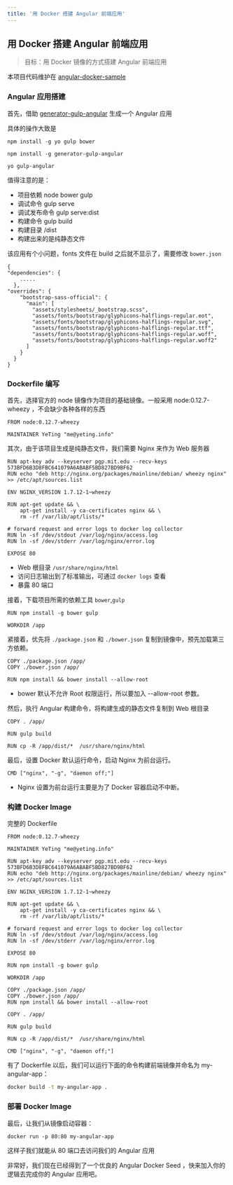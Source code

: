 ```yaml
---
title: '用 Docker 搭建 Angular 前端应用'
---
```


## 用 Docker 搭建 Angular 前端应用

> 目标：用 Docker 镜像的方式搭建 Angular 前端应用

本项目代码维护在 [angular-docker-sample](https://github.com/Ye-Ting/angular-docker-sample)

### Angular 应用搭建

首先，借助 [generator-gulp-angular](https://github.com/Swiip/generator-gulp-angular) 生成一个 Angular 应用 

具体的操作大致是

```
npm install -g yo gulp bower

npm install -g generator-gulp-angular

yo gulp-angular
```

值得注意的是：

* 项目依赖 node bower gulp 
* 调试命令 gulp serve
* 调试发布命令 gulp serve:dist
* 构建命令 gulp build 
* 构建目录 /dist
* 构建出来的是纯静态文件

该应用有个小问题，fonts 文件在 build 之后就不显示了，需要修改 `bower.json` 

```
{
"dependencies": {
    .....
  },
"overrides": {
    "bootstrap-sass-official": {
      "main": [
        "assets/stylesheets/_bootstrap.scss",
        "assets/fonts/bootstrap/glyphicons-halflings-regular.eot",
        "assets/fonts/bootstrap/glyphicons-halflings-regular.svg",
        "assets/fonts/bootstrap/glyphicons-halflings-regular.ttf",
        "assets/fonts/bootstrap/glyphicons-halflings-regular.woff",
        "assets/fonts/bootstrap/glyphicons-halflings-regular.woff2"
      ]
    }
  }
}

```

### Dockerfile 编写

首先，选择官方的 node 镜像作为项目的基础镜像。一般采用 node:0.12.7-wheezy ，不会缺少各种各样的东西

```
FROM node:0.12.7-wheezy

MAINTAINER YeTing "me@yeting.info"
```

其次，由于该项目生成是纯静态文件，我们需要 Nginx 来作为 Web 服务器

```
RUN apt-key adv --keyserver pgp.mit.edu --recv-keys 573BFD6B3D8FBC641079A6ABABF5BD827BD9BF62
RUN echo "deb http://nginx.org/packages/mainline/debian/ wheezy nginx" >> /etc/apt/sources.list

ENV NGINX_VERSION 1.7.12-1~wheezy

RUN apt-get update && \
    apt-get install -y ca-certificates nginx && \
    rm -rf /var/lib/apt/lists/*

# forward request and error logs to docker log collector
RUN ln -sf /dev/stdout /var/log/nginx/access.log
RUN ln -sf /dev/stderr /var/log/nginx/error.log

EXPOSE 80
```

* Web 根目录 `/usr/share/nginx/html`
* 访问日志输出到了标准输出，可通过 `docker logs` 查看
* 暴露 80 端口

接着，下载项目所需的依赖工具 `bower`,`gulp`

```
RUN npm install -g bower gulp

WORKDIR /app
```

紧接着，优先将 `./package.json` 和 `./bower.json` 复制到镜像中，预先加载第三方依赖。

```
COPY ./package.json /app/
COPY ./bower.json /app/

RUN npm install && bower install --allow-root
```

* bower 默认不允许 Root 权限运行，所以要加入 --allow-root 参数。


然后，执行 Angular 构建命令，将构建生成的静态文件复制到 Web 根目录

```
COPY . /app/

RUN gulp build 

RUN cp -R /app/dist/*  /usr/share/nginx/html
```

最后，设置 Docker 默认运行命令，启动 Nginx 为前台运行。

```
CMD ["nginx", "-g", "daemon off;"]
```

* Nginx 设置为前台运行主要是为了 Docker 容器启动不中断。

### 构建 Docker Image

完整的 Dockerfile

```
FROM node:0.12.7-wheezy

MAINTAINER YeTing "me@yeting.info"

RUN apt-key adv --keyserver pgp.mit.edu --recv-keys 573BFD6B3D8FBC641079A6ABABF5BD827BD9BF62
RUN echo "deb http://nginx.org/packages/mainline/debian/ wheezy nginx" >> /etc/apt/sources.list

ENV NGINX_VERSION 1.7.12-1~wheezy

RUN apt-get update && \
    apt-get install -y ca-certificates nginx && \
    rm -rf /var/lib/apt/lists/*

# forward request and error logs to docker log collector
RUN ln -sf /dev/stdout /var/log/nginx/access.log
RUN ln -sf /dev/stderr /var/log/nginx/error.log

EXPOSE 80

RUN npm install -g bower gulp

WORKDIR /app

COPY ./package.json /app/
COPY ./bower.json /app/
RUN npm install && bower install --allow-root

COPY . /app/

RUN gulp build 

RUN cp -R /app/dist/*  /usr/share/nginx/html

CMD ["nginx", "-g", "daemon off;"]
```

有了 Dockerfile 以后，我们可以运行下面的命令构建前端镜像并命名为 my-angular-app：

```bash
docker build -t my-angular-app .
```

### 部署 Docker Image

最后，让我们从镜像启动容器：

```
docker run -p 80:80 my-angular-app
```

这样子我们就能从 80 端口去访问我们的 Angular 应用


非常好，我们现在已经得到了一个优良的 Angular Docker Seed ，快来加入你的逻辑去完成你的 Angular 应用吧。